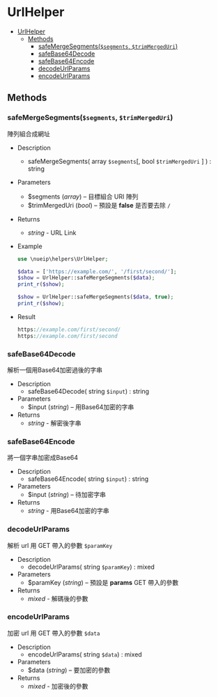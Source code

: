 # UrlHelper

- [UrlHelper](#urlhelper)
  - [Methods](#methods)
    - [safeMergeSegments(`$segments`, `$trimMergedUri`)](#safemergesegmentssegments-trimmergeduri)
    - [safeBase64Decode](#safebase64decode)
    - [safeBase64Encode](#safebase64encode)
    - [decodeUrlParams](#decodeurlparams)
    - [encodeUrlParams](#encodeurlparams)

## Methods

### safeMergeSegments(`$segments`, `$trimMergedUri`)

陣列組合成網址

- Description
  - safeMergeSegments( array `$segments`[, bool `$trimMergedUri` ] ) : string
- Parameters
  - $segments (*array*) – 目標組合 URI 陣列
  - $trimMergedUri (*bool*) – 預設是 **false** 是否要去除 `/`
- Returns
  - *string* - URL Link
- Example

  ```php
  use \nueip\helpers\UrlHelper;

  $data = ['https://example.com/', '/first/second/'];
  $show = UrlHelper::safeMergeSegments($data);
  print_r($show);

  $show = UrlHelper::safeMergeSegments($data, true);
  print_r($show);
  ```

- Result

  ```php
  https://example.com/first/second/
  https://example.com/first/second
  ```

### safeBase64Decode

解析一個用Base64加密過後的字串

- Description
  - safeBase64Decode( string `$input`) : string
- Parameters
  - $input (*string*) – 用Base64加密的字串
- Returns
  - *string* - 解密後字串
  
### safeBase64Encode

將一個字串加密成Base64

- Description
  - safeBase64Encode( string `$input`) : string
- Parameters
  - $input (*string*) – 待加密字串
- Returns
  - *string* - 用Base64加密的字串
  
### decodeUrlParams

解析 url 用 GET 帶入的參數 `$paramKey`

- Description
  - decodeUrlParams( string `$paramKey`) : mixed
- Parameters
  - $paramKey (*string*) – 預設是 **params**  GET 帶入的參數
- Returns
  - *mixed* - 解碼後的參數

### encodeUrlParams

加密 url 用 GET 帶入的參數 `$data`

- Description
  - encodeUrlParams( string `$data`) : mixed
- Parameters
  - $data (*string*) – 要加密的參數
- Returns
  - *mixed* - 加密後的參數
